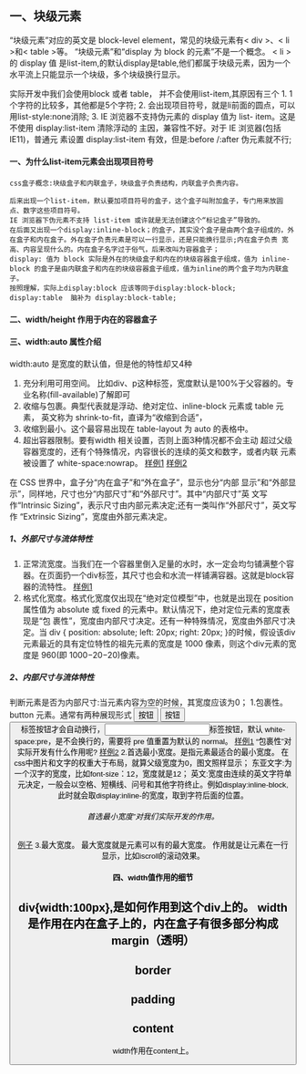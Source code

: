 ## 一、块级元素
      
 “块级元素”对应的英文是 block-level element，常见的块级元素有< div >、< li >和< table >等。
 “块级元素”和“display 为 block 的元素”不是一个概念。
 < li >的 display 值 是list-item,<table>的默认display是table,他们都属于块级元素，因为一个水平流上只能显示一个块级，多个块级换行显示。

 实际开发中我们会使用block 或者 table， 并不会使用list-item,其原因有三个
    1. 1个字符的比较多，其他都是5个字符;
    2. 会出现项目符号，就是li前面的圆点，可以用list-style:none消除;
    3. IE 浏览器不支持伪元素的 display 值为 list- item。这是不使用 display:list-item 清除浮动的 主因，兼容性不好。对于 IE 浏览器(包括 IE11)，普通元 素设置 display:list-item 有效，但是:before /:after 伪元素就不行;
      
#### 一、为什么list-item元素会出现项目符号
    css盒子概念:块级盒子和内联盒子，块级盒子负责结构，内联盒子负责内容。
    
    后来出现一个list-item，默认要加项目符号的盒子，这个盒子叫附加盒子，专门用来放圆点、数字这些项目符号。
    IE 浏览器下伪元素不支持 list-item 或许就是无法创建这个“标记盒子”导致的。
    在后面又出现一个display:inline-block；的盒子，其实没个盒子是由两个盒子组成的，外在盒子和内在盒子。外在盒子负责元素是可以一行显示，还是只能换行显示;内在盒子负责 宽高、内容呈现什么的。内在盒子名字过于俗气，后来改叫为容器盒子；
    display: 值为 block 实际是外在的块级盒子和内在的块级容器盒子组成，值为 inline-block 的盒子是由内联盒子和内在的块级容器盒子组成，值为inline的两个盒子均为内联盒子。
    按照理解，实际上display:block 应该等同于display:block-block;
    display:table  脑补为 display:block-table;
    
####  二、width/height 作用于内在的容器盒子

      
#### 三、width:auto 属性介绍
width:auto 是宽度的默认值，但是他的特性却又4种
1. 充分利用可用空间。  比如div、p这种标签，宽度默认是100%于父容器的。专业名称(fill-available)了解即可
2. 收缩与包裹。典型代表就是浮动、绝对定位、inline-block 元素或 table 元素， 英文称为 shrink-to-fit，直译为“收缩到合适”，
3. 收缩到最小。这个最容易出现在 table-layout 为 auto 的表格中。
4. 超出容器限制。要有width 相关设置，否则上面3种情况都不会主动 超过父级容器宽度的，还有个特殊情况，内容很长的连续的英文和数字，或者内联 元素被设置了 white-space:nowrap。
[样例1]('http://demo.cssworld.cn/3/2-1.php')
[样例2]('http://demo.cssworld.cn/3/2-2.php')

在 CSS 世界中，盒子分“内在盒子”和“外在盒子”，显示也分“内部 显示”和“外部显示”，同样地，尺寸也分“内部尺寸”和“外部尺寸”。其中“内部尺寸”英 文写作“Intrinsic Sizing”，表示尺寸由内部元素决定;还有一类叫作“外部尺寸”，英文写作
“Extrinsic Sizing”，宽度由外部元素决定。
##### 1、外部尺寸与流体特性
 1. 正常流宽度。当我们在一个容器里倒入足量的水时，水一定会均匀铺满整个容器。在页面扔一个div标签，其尺寸也会和水流一样铺满容器。这就是block容器的流特性。
[样例1]('http://demo.cssworld.cn/3/2-3.php')
 2. 格式化宽度。格式化宽度仅出现在“绝对定位模型”中，也就是出现在 position 属性值为 absolute 或 fixed 的元素中。默认情况下，绝对定位元素的宽度表现是“包 裹性”，宽度由内部尺寸决定。还有一种特殊情况，宽度由外部尺寸决定。当 div { position: absolute; left: 20px; right: 20px; }的时候，假设该div元素最近的具有定位特性的祖先元素的宽度是 1000 像素，则这个div元素的宽 度是 960(即 1000−20−20)像素。
##### 2、内部尺寸与流体特性
 判断元素是否为内部尺寸:当元素内容为空的时候，其宽度应该为0；
 1.包裹性。 button 元素。通常有两种展现形式 <button>按钮</button> <input type="button" value="按钮"> <button>标签按钮才会自动换行，<input>标签按钮，默认 white-space:pre，是不会换行的，需要将 pre 值重置为默认的 normal。
[样例1]('http://demo.cssworld.cn/3/2-4.php')
 “包裹性”对实际开发有什么作用呢?
[样例2]('http://demo.cssworld.cn/3/2-5.php')
 2.首选最小宽度。是指元素最适合的最小宽度。
  在css中图片和文字的权重大于布局，就算父级宽度为0，图文照样显示；
  东亚文字:为一个汉字的宽度，比如font-size：12，宽度就是12；
  英文:宽度由连续的英文字符单元决定，一般会以空格、短横线、问号和其他字符终止。例如display:inline-block,此时就会取display:inline-的宽度，取到字符后面的位置。
###### 首选最小宽度”对我们实际开发的作用。
[例子]('http://demo.cssworld.cn/3/2-6.php')
 3.最大宽度。 最大宽度就是元素可以有的最大宽度。
   作用就是让元素在一行显示，比如iscroll的滚动效果。
      
      
#### 四、width值作用的细节
 
  div{width:100px},是如何作用到这个div上的。
  width是作用在内在盒子上的，内在盒子有很多部分构成
  margin（透明）
  ---------
  border
  ---------
  padding
  ---------
  content
  ---------
  width作用在content上。
  
  
  
  
  
  
  
  
  
  
  


